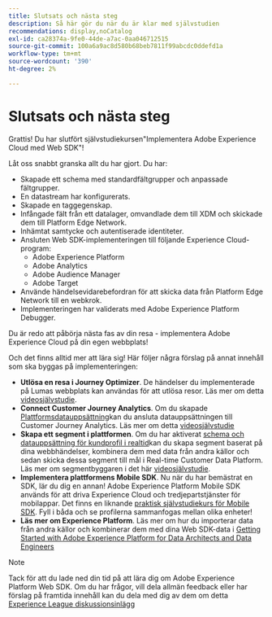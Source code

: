```yaml
---
title: Slutsats och nästa steg
description: Så här gör du när du är klar med självstudien
recommendations: display,noCatalog
exl-id: ca28374a-9fe0-44de-a7ac-0aa046712515
source-git-commit: 100a6a9ac8d580b68beb7811f99abcdc0ddefd1a
workflow-type: tm+mt
source-wordcount: '390'
ht-degree: 2%

---
```


# Slutsats och nästa steg

Grattis! Du har slutfört självstudiekursen&quot;Implementera Adobe Experience Cloud med Web SDK&quot;!

Låt oss snabbt granska allt du har gjort. Du har:

* Skapade ett schema med standardfältgrupper och anpassade fältgrupper.
* En datastream har konfigurerats.
* Skapade en taggegenskap.
* Infångade fält från ett datalager, omvandlade dem till XDM och skickade dem till Platform Edge Network.
* Inhämtat samtycke och autentiserade identiteter.
* Ansluten Web SDK-implementeringen till följande Experience Cloud-program:
   * Adobe Experience Platform
   * Adobe Analytics
   * Adobe Audience Manager
   * Adobe Target
* Använde händelsevidarebefordran för att skicka data från Platform Edge Network till en webkrok.
* Implementeringen har validerats med Adobe Experience Platform Debugger.

Du är redo att påbörja nästa fas av din resa - implementera Adobe Experience Cloud på din egen webbplats!

Och det finns alltid mer att lära sig! Här följer några förslag på annat innehåll som ska byggas på implementeringen:


* **Utlösa en resa i Journey Optimizer**. De händelser du implementerade på Lumas webbplats kan användas för att utlösa resor. Läs mer om detta [videosjälvstudie](https://experienceleague.adobe.com/docs/journey-optimizer-learn/tutorials/create-journeys/use-case-transactional-journey.html).
* **Connect Customer Journey Analytics**. Om du skapade [Plattformsdatauppsättning](setup-experience-platform.md)kan du ansluta datauppsättningen till Customer Journey Analytics. Läs mer om detta [videosjälvstudie](https://experienceleague.adobe.com/docs/customer-journey-analytics-learn/tutorials/connecting-customer-journey-analytics-to-data-sources-in-platform.html)
* **Skapa ett segment i plattformen**. Om du har aktiverat [schema och datauppsättning för kundprofil i realtid](setup-experience-platform.md)kan du skapa segment baserat på dina webbhändelser, kombinera dem med data från andra källor och sedan skicka dessa segment till mål i Real-time Customer Data Platform. Läs mer om segmentbyggaren i det här [videosjälvstudie](https://experienceleague.adobe.com/docs/platform-learn/tutorials/segments/create-segments.html).
* **Implementera plattformens Mobile SDK**. Nu när du har bemästrat en SDK, lär du dig en annan! Adobe Experience Platform Mobile SDK används för att driva Experience Cloud och tredjepartstjänster för mobilappar. Det finns en liknande [praktisk självstudiekurs för Mobile SDK](https://experienceleague.adobe.com/docs/platform-learn/implement-mobile-sdk/overview.html). Fyll i båda och se profilerna sammanfogas mellan olika enheter!
* **Läs mer om Experience Platform**. Läs mer om hur du importerar data från andra källor och kombinerar dem med dina Web SDK-data i [Getting Started with Adobe Experience Platform for Data Architects and Data Engineers](https://experienceleague.adobe.com/docs/platform-learn/getting-started-for-data-architects-and-data-engineers/overview.html)


>[!NOTE]
>
>Tack för att du lade ned din tid på att lära dig om Adobe Experience Platform Web SDK. Om du har frågor, vill dela allmän feedback eller har förslag på framtida innehåll kan du dela med dig av dem om detta [Experience League diskussionsinlägg](https://experienceleaguecommunities.adobe.com/t5/adobe-experience-platform-launch/tutorial-discussion-implement-adobe-experience-cloud-with-web/td-p/444996)
